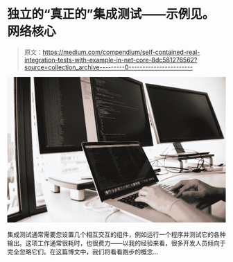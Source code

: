 # 独立的“真正的”集成测试——示例见。网络核心

> 原文：<https://medium.com/compendium/self-contained-real-integration-tests-with-example-in-net-core-8dc581276562?source=collection_archive---------0----------------------->

![](img/1fbcb0e28a84b6f7075c864efb547bb7.png)

集成测试通常需要您设置几个相互交互的组件，例如运行一个程序并测试它的各种输出。这项工作通常很耗时，也很费力——以我的经验来看，很多开发人员倾向于完全忽略它们。在这篇博文中，我们将看看跑步的概念…